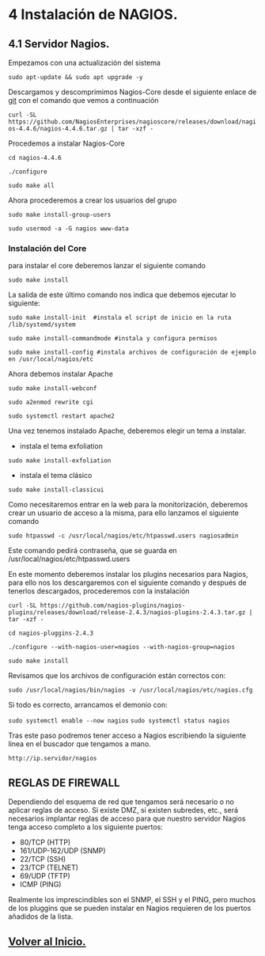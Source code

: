 # 4 Instalación de NAGIOS.
## 4.1 Servidor Nagios.
Empezamos con una actualización del sistema

`sudo apt-update && sudo apt upgrade -y`

Descargamos y descomprimimos Nagios-Core desde el siguiente enlace de [git]( https://github.com/NagiosEnterprises/nagioscore/releases/download/nagios-4.4.6/nagios-4.4.6.tar.gz) con el comando que vemos a continuación

`curl -SL https://github.com/NagiosEnterprises/nagioscore/releases/download/nagios-4.4.6/nagios-4.4.6.tar.gz | tar -xzf - `

Procedemos a instalar Nagios-Core
~~~
cd nagios-4.4.6 

./configure

sudo make all
~~~
Ahora procederemos a crear los usuarios del grupo

`sudo make install-group-users`

`sudo usermod -a -G nagios www-data`

### Instalación del Core

para instalar el core deberemos lanzar el siguiente comando

`sudo make install`

La salida de este último comando nos indica que debemos ejecutar lo siguiente:

`sudo make install-init  #instala el script de inicio en la ruta /lib/systemd/system`

`sudo make install-commandmode #instala y configura permisos`

`sudo make install-config #instala archivos de configuración de ejemplo en /usr/local/nagios/etc`

Ahora debemos instalar Apache

`sudo make install-webconf`

`sudo a2enmod rewrite cgi`

`sudo systemctl restart apache2`

Una vez tenemos instalado Apache, deberemos elegir un tema a instalar.

- instala el tema exfoliation

`sudo make install-exfoliation`

- instala el tema clásico

`sudo make install-classicui`

Como necesitaremos entrar en la web para la monitorización, deberemos crear un usuario de acceso a la misma, para ello lanzamos el siguiente comando

`sudo htpasswd -c /usr/local/nagios/etc/htpasswd.users nagiosadmin`

Este comando pedirá contraseña, que se guarda en /usr/local/nagios/etc/htpasswd.users

En este momento deberemos instalar los plugins necesarios para Nagios, para ello nos los descargaremos con el siguiente comando y después de tenerlos descargados, procederemos con la instalación

`curl -SL https://github.com/nagios-plugins/nagios-plugins/releases/download/release-2.4.3/nagios-plugins-2.4.3.tar.gz | tar -xzf -`

`cd nagios-pluggins-2.4.3`

`./configure --with-nagios-user=nagios --with-nagios-group=nagios`

`sudo make install`

Revisamos que los archivos de configuración están correctos con:

`sudo /usr/local/nagios/bin/nagios -v /usr/local/nagios/etc/nagios.cfg`

Si todo es correcto, arrancamos el demonio con:

`sudo systemctl enable --now nagios`
`sudo systemctl status nagios`

Tras este paso podremos tener acceso a Nagios escribiendo la siguiente linea en el buscador que tengamos a mano.

`http://ip.servidor/nagios`

## REGLAS DE FIREWALL

Dependiendo del esquema de red que tengamos será necesario o no aplicar reglas de acceso. Si existe DMZ, si existen subredes, etc., será necesarios implantar reglas de acceso para que nuestro servidor Nagios tenga acceso completo a los siguiente puertos:

- 80/TCP			(HTTP)
- 161/UDP-162/UDP 		(SNMP)
- 22/TCP			(SSH)
- 23/TCP			(TELNET)
- 69/UDP			(TFTP)
- ICMP			(PING)

Realmente los imprescindibles son el SNMP, el SSH y el PING, pero muchos de los pluggins que se pueden instalar en Nagios requieren de los puertos añadidos de la lista.

## [Volver al Inicio.](../README.md)
